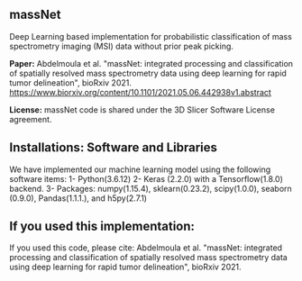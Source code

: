 **massNet**
---------
Deep Learning based implementation for probabilistic classification of mass spectrometry imaging (MSI) data without prior peak picking.

**Paper:**  Abdelmoula et al. "massNet: integrated processing and classification of spatially resolved mass spectrometry data using deep learning for rapid tumor delineation", bioRxiv 2021. https://www.biorxiv.org/content/10.1101/2021.05.06.442938v1.abstract 

**License:** massNet code is shared under the 3D Slicer Software License agreement.

**Installations: Software and Libraries** 
--------
We have implemented our machine learning model using the following software items:
	1- Python(3.6.12)
	2- Keras (2.2.0) with a Tensorflow(1.8.0) backend.
	3- Packages: numpy(1.15.4), sklearn(0.23.2), scipy(1.0.0), seaborn (0.9.0), Pandas(1.1.1.), and h5py(2.7.1)
  
  If you used this implementation:
------
If you used this code, please cite: Abdelmoula et al. "massNet: integrated processing and classification of spatially resolved mass spectrometry data using deep learning for rapid tumor delineation", bioRxiv 2021.
